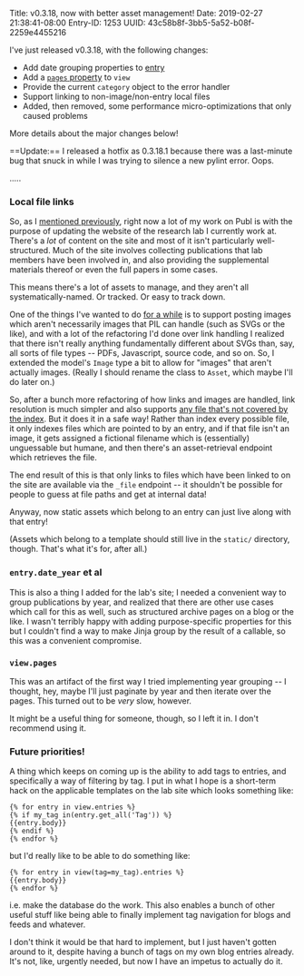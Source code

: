 Title: v0.3.18, now with better asset management!
Date: 2019-02-27 21:38:41-08:00
Entry-ID: 1253
UUID: 43c58b8f-3bb5-5a52-b08f-2259e4455216

I've just released v0.3.18, with the following changes:

* Add date grouping properties to [entry](/api/entry#date_grouper)
* Add a [`pages` property](/api/view#all_pages) to `view`
* Provide the current `category` object to the error handler
* Support linking to non-image/non-entry local files
* Added, then removed, some performance micro-optimizations that only caused problems

More details about the major changes below!

==Update:== I released a hotfix as 0.3.18.1 because there was a last-minute bug that snuck in while I was trying to silence a new pylint error. Oops.

.....

### Local file links

So, as I [mentioned previously](478), right now a lot of my work on Publ is with the purpose of updating the website of the research lab I currently work at. There's a *lot* of content on the site and most of it isn't particularly well-structured. Much of the site involves collecting publications that lab members have been involved in, and also providing the supplemental materials thereof or even the full papers in some cases.

This means there's a lot of assets to manage, and they aren't all systematically-named. Or tracked. Or easy to track down.

One of the things I've wanted to do [for a while](/issue/141) is to support posting images which aren't necessarily images that PIL can handle (such as SVGs or the like), and with a lot of the refactoring I'd done over link handling I realized that there isn't really anything fundamentally different about SVGs than, say, all sorts of file types -- PDFs, Javascript, source code, and so on. So, I extended the model's `Image` type a bit to allow for "images" that aren't actually images. (Really I should rename the class to `Asset`, which maybe I'll do later on.)

So, after a bunch more refactoring of how links and images are handled, link resolution is much simpler and also supports [any file that's not covered by the index](/tests/assets.md). But it does it in a safe way! Rather than index every possible file, it only indexes files which are pointed to by an entry, and if that file isn't an image, it gets assigned a fictional filename which is (essentially) unguessable but humane, and then there's an asset-retrieval endpoint which retrieves the file.

The end result of this is that only links to files which have been linked to on the site are available via the `_file` endpoint -- it shouldn't be possible for people to guess at file paths and get at internal data!

Anyway, now static assets which belong to an entry can just live along with that entry!

(Assets which belong to a template should still live in the `static/` directory, though. That's what it's for, after all.)

### `entry.date_year` et al

This is also a thing I added for the lab's site; I needed a convenient way to group publications by year, and realized that there are other use cases which call for this as well, such as structured archive pages on a blog or the like. I wasn't terribly happy with adding purpose-specific properties for this but I couldn't find a way to make Jinja group by the result of a callable, so this was a convenient compromise.

### `view.pages`

This was an artifact of the first way I tried implementing year grouping -- I thought, hey, maybe I'll just paginate by year and then iterate over the pages. This turned out to be *very* slow, however.

It might be a useful thing for someone, though, so I left it in. I don't recommend using it.

### Future priorities!

A thing which keeps on coming up is the ability to add tags to entries, and specifically a way of filtering by tag. I put in what I hope is a short-term hack on the applicable templates on the lab site which looks something like:

```jinja2
{% for entry in view.entries %}
{% if my_tag in(entry.get_all('Tag')) %}
{{entry.body}}
{% endif %}
{% endfor %}
```

but I'd really like to be able to do something like:

```jinja2
{% for entry in view(tag=my_tag).entries %}
{{entry.body}}
{% endfor %}
```

i.e. make the database do the work. This also enables a bunch of other useful stuff like being able to finally implement tag navigation for blogs and feeds and whatever.

I don't think it would be that hard to implement, but I just haven't gotten around to it, despite having a bunch of tags on my own blog entries already. It's not, like, urgently needed, but now I have an impetus to actually do it.
